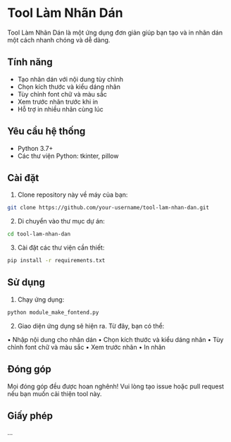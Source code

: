 # Tool Làm Nhãn Dán

Tool Làm Nhãn Dán là một ứng dụng đơn giản giúp bạn tạo và in nhãn dán một cách nhanh chóng và dễ dàng.

## Tính năng

- Tạo nhãn dán với nội dung tùy chỉnh
- Chọn kích thước và kiểu dáng nhãn
- Tùy chỉnh font chữ và màu sắc
- Xem trước nhãn trước khi in
- Hỗ trợ in nhiều nhãn cùng lúc

## Yêu cầu hệ thống

- Python 3.7+
- Các thư viện Python: tkinter, pillow

## Cài đặt

1. Clone repository này về máy của bạn:

```bash
git clone https://github.com/your-username/tool-lam-nhan-dan.git
```

2. Di chuyển vào thư mục dự án:

```bash
cd tool-lam-nhan-dan
```

3. Cài đặt các thư viện cần thiết:

```bash
pip install -r requirements.txt
```

## Sử dụng

1. Chạy ứng dụng:

```bash
python module_make_fontend.py
```

2. Giao diện ứng dụng sẽ hiện ra. Từ đây, bạn có thể:

• Nhập nội dung cho nhãn dán
• Chọn kích thước và kiểu dáng nhãn
• Tùy chỉnh font chữ và màu sắc
• Xem trước nhãn
• In nhãn

## Đóng góp

Mọi đóng góp đều được hoan nghênh! Vui lòng tạo issue hoặc pull request nếu bạn muốn cải thiện tool này.

## Giấy phép

...